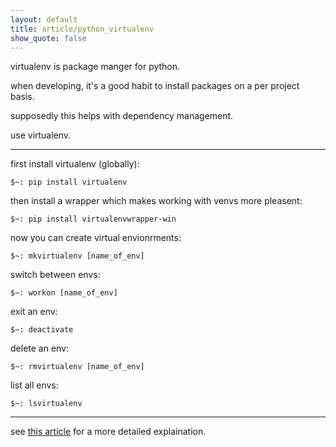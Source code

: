```yaml
---
layout: default
title: article/python_virtualenv
show_quote: false
---
```


virtualenv is package manger for python.

when developing, it's a good habit to install packages
on a per project basis.

supposedly this helps with
dependency management.

use virtualenv.

* * *

first install virtualenv (globally):

    $~: pip install virtualenv

then install a wrapper which makes working with venvs more pleasent:

    $~: pip install virtualenvwrapper-win

now you can create virtual envionrments:

    $~: mkvirtualenv [name_of_env]

switch between envs:

    $~: workon [name_of_env]

exit an env:

    $~: deactivate

delete an env:

    $~: rmvirtualenv [name_of_env]

list all envs:

    $~: lsvirtualenv

* * *

see [this article](http://docs.python-guide.org/en/latest/dev/virtualenvs/) for a more detailed explaination.
